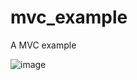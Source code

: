 # mvc_example

A MVC example

![image](https://user-images.githubusercontent.com/12472881/169831355-3cbc6230-42e3-4029-ab78-3e10332e4a16.png)    
